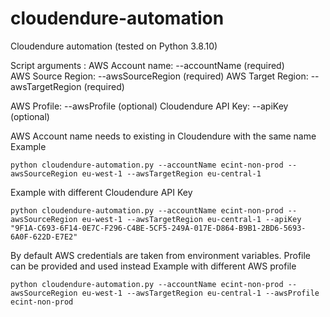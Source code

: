 # cloudendure-automation

Cloudendure automation (tested on Python 3.8.10)

Script arguments :
 AWS Account name: --accountName (required)  
 AWS Source Region: --awsSourceRegion (required)
 AWS Target Region: --awsTargetRegion (required)

 AWS Profile: --awsProfile (optional)
 Cloudendure API Key: --apiKey (optional)  

AWS Account name needs to existing in Cloudendure with the same name
Example
```
python cloudendure-automation.py --accountName ecint-non-prod --awsSourceRegion eu-west-1 --awsTargetRegion eu-central-1
```

Example with different Cloudendure API Key
```
python cloudendure-automation.py --accountName ecint-non-prod --awsSourceRegion eu-west-1 --awsTargetRegion eu-central-1 --apiKey "9F1A-C693-6F14-0E7C-F296-C4BE-5CF5-249A-017E-D864-B9B1-2BD6-5693-6A0F-622D-E7E2"
```

By default AWS credentials are taken from environment variables. Profile can be provided and used instead
Example with different AWS profile
```
python cloudendure-automation.py --accountName ecint-non-prod --awsSourceRegion eu-west-1 --awsTargetRegion eu-central-1 --awsProfile ecint-non-prod
```
